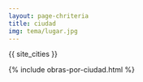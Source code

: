```yaml
---
layout: page-chriteria
title: ciudad
img: tema/lugar.jpg
---
```

<div class="row">
    {{ site_cities }}
</div>

{% include obras-por-ciudad.html %}